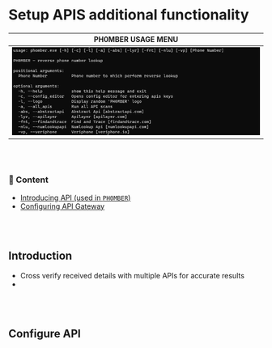 # Setup APIS additional functionality


| PH0MBER USAGE MENU | 
:-------------------------:|
<img src='/.images/usage.png'>|




<br><br>
### :scroll: Content

- [Introducing API (used in `PH0MBER`)](#introduction)
- [Configuring API Gateway](#configure-api)



<br><br>
## Introduction

- Cross verify received details with multiple APIs for accurate results
- 



<br><br>
## Configure API 

